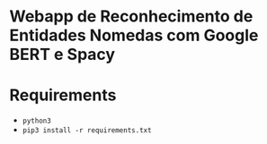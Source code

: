 # Webapp de Reconhecimento de Entidades Nomedas com Google BERT e Spacy

# Requirements

-  `python3`
- `pip3 install -r requirements.txt`


